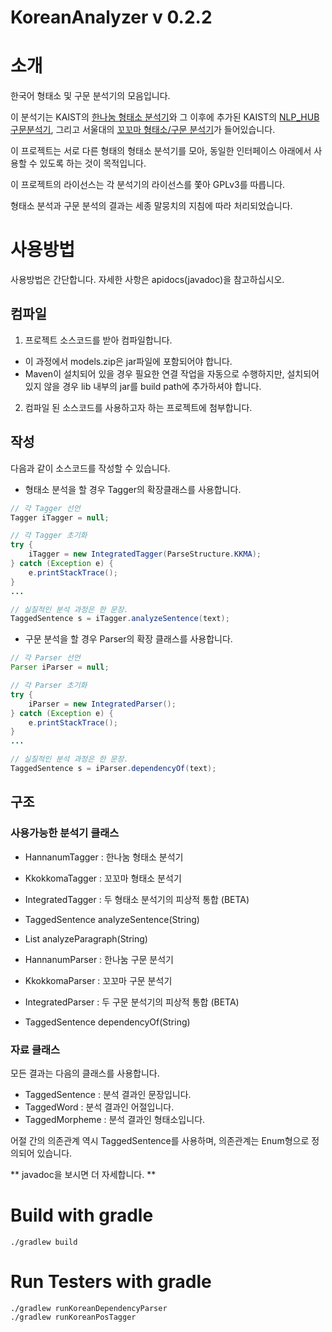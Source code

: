 KoreanAnalyzer v 0.2.2
==============

# 소개
한국어 형태소 및 구문 분석기의 모음입니다.

이 분석기는 KAIST의 [한나눔 형태소 분석기](http://kldp.net/projects/hannanum/)와 그 이후에 추가된 KAIST의 [NLP_HUB 구문분석기](http://semanticweb.kaist.ac.kr/home/index.php/NLP_HUB),
그리고 서울대의 [꼬꼬마 형태소/구문 분석기](http://kkma.snu.ac.kr/documents/index.jsp)가 들어있습니다.

이 프로젝트는 서로 다른 형태의 형태소 분석기를 모아,
동일한 인터페이스 아래에서 사용할 수 있도록 하는 것이 목적입니다.

이 프로젝트의 라이선스는 각 분석기의 라이선스를 쫓아 GPLv3를 따릅니다.

형태소 분석과 구문 분석의 결과는 세종 말뭉치의 지침에 따라 처리되었습니다.

# 사용방법

사용방법은 간단합니다.
자세한 사항은 apidocs(javadoc)을 참고하십시오.

## 컴파일

1. 프로젝트 소스코드를 받아 컴파일합니다.
 * 이 과정에서 models.zip은 jar파일에 포함되어야 합니다.
 * Maven이 설치되어 있을 경우 필요한 연결 작업을 자동으로 수행하지만, 설치되어있지 않을 경우 lib 내부의 jar를 build path에 추가하셔야 합니다.

2. 컴파일 된 소스코드를 사용하고자 하는 프로젝트에 첨부합니다.

## 작성

다음과 같이 소스코드를 작성할 수 있습니다.
* 형태소 분석을 할 경우 Tagger의 확장클래스를 사용합니다.

```java
// 각 Tagger 선언
Tagger iTagger = null;

// 각 Tagger 초기화
try {
	iTagger = new IntegratedTagger(ParseStructure.KKMA);
} catch (Exception e) {
	e.printStackTrace();
}
...

// 실질적인 분석 과정은 한 문장.
TaggedSentence s = iTagger.analyzeSentence(text);
```

* 구문 분석을 할 경우 Parser의 확장 클래스를 사용합니다.

```java
// 각 Parser 선언
Parser iParser = null;

// 각 Parser 초기화
try {
	iParser = new IntegratedParser();
} catch (Exception e) {
	e.printStackTrace();
}
...

// 실질적인 분석 과정은 한 문장.
TaggedSentence s = iParser.dependencyOf(text);
```

## 구조
### 사용가능한 분석기 클래스
* HannanumTagger : 한나눔 형태소 분석기
* KkokkomaTagger : 꼬꼬마 형태소 분석기
* IntegratedTagger : 두 형태소 분석기의 피상적 통합 (BETA)

 * TaggedSentence analyzeSentence(String)
 * List<TaggedSentence> analyzeParagraph(String)

* HannanumParser : 한나눔 구문 분석기
* KkokkomaParser : 꼬꼬마 구문 분석기
* IntegratedParser : 두 구문 분석기의 피상적 통합 (BETA)

 * TaggedSentence dependencyOf(String)

### 자료 클래스
모든 결과는 다음의 클래스를 사용합니다.

* TaggedSentence : 분석 결과인 문장입니다.
* TaggedWord : 분석 결과인 어절입니다.
* TaggedMorpheme : 분석 결과인 형태소입니다.

어절 간의 의존관계 역시 TaggedSentence를 사용하며, 의존관계는 Enum형으로 정의되어 있습니다.

** javadoc을 보시면 더 자세합니다. **

# Build with gradle
```
./gradlew build
```

# Run Testers with gradle
```
./gradlew runKoreanDependencyParser
./gradlew runKoreanPosTagger
```

